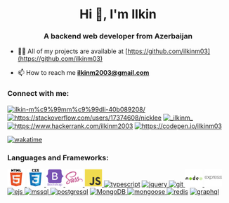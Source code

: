<h1 align="center">Hi 👋, I'm Ilkin</h1>
<h3 align="center">A backend web developer from Azerbaijan</h3>

- 👨‍💻 All of my projects are available at [https://github.com/ilkinm03](https://github.com/ilkinm03)

- 📫 How to reach me **ilkinm2003@gmail.com**

<h3 align="left">Connect with me:</h3>
<p align="left">
<a href="https://linkedin.com/in/ilkin-m%c9%99mm%c9%99dli-40b089208/" target="_blank"><img align="center" src="https://raw.githubusercontent.com/rahuldkjain/github-profile-readme-generator/master/src/images/icons/Social/linked-in-alt.svg" alt="ilkin-m%c9%99mm%c9%99dli-40b089208/" height="30" width="40" /></a>
<a href="https://stackoverflow.com/users/https://stackoverflow.com/users/17374608/nicklee" target="_blank"><img align="center" src="https://raw.githubusercontent.com/rahuldkjain/github-profile-readme-generator/master/src/images/icons/Social/stack-overflow.svg" alt="https://stackoverflow.com/users/17374608/nicklee" height="30" width="40" /></a>
<a href="https://instagram.com/_ilkinm_" target="_blank"><img align="center" src="https://raw.githubusercontent.com/rahuldkjain/github-profile-readme-generator/master/src/images/icons/Social/instagram.svg" alt="_ilkinm_" height="30" width="40" /></a>
<a href="https://www.hackerrank.com/ilkinm2003" target="_blank"><img align="center" src="https://raw.githubusercontent.com/rahuldkjain/github-profile-readme-generator/master/src/images/icons/Social/hackerearth.svg" alt="https://www.hackerrank.com/ilkinm2003" height="30" width="40" /></a> <a href="https://codepen.io/ilkinm03" target="_blank"><img align="center" src="https://cdn2.iconfinder.com/data/icons/social-icons-33/128/Codepen-512.png" alt="https://codepen.io/ilkinm03" height="30" width="40" /></a>
</p>

[![wakatime](https://wakatime.com/badge/user/8349059c-0643-409b-a75d-8346318003c1.svg)](https://wakatime.com/@8349059c-0643-409b-a75d-8346318003c1)

<h3 align="left">Languages and Frameworks:</h3>
<p align="left"> <a href="https://www.w3.org/html/" target="_blank" rel="noreferrer"> <img src="https://raw.githubusercontent.com/devicons/devicon/master/icons/html5/html5-original-wordmark.svg" alt="html5" width="40" height="40"/> </a> <a href="https://www.w3schools.com/css/" target="_blank" rel="noreferrer"> <img src="https://raw.githubusercontent.com/devicons/devicon/master/icons/css3/css3-original-wordmark.svg" alt="css3" width="40" height="40"/> </a> <a href="https://getbootstrap.com" target="_blank" rel="noreferrer"> <img src="https://raw.githubusercontent.com/devicons/devicon/master/icons/bootstrap/bootstrap-plain-wordmark.svg" alt="bootstrap" width="40" height="40"/> </a> <a href="https://sass-lang.com" target="_blank" rel="noreferrer"> <img src="https://raw.githubusercontent.com/devicons/devicon/master/icons/sass/sass-original.svg" alt="sass" width="40" height="40"/> </a> <a href="https://developer.mozilla.org/en-US/docs/Web/JavaScript" target="_blank" rel="noreferrer"> <img src="https://raw.githubusercontent.com/devicons/devicon/master/icons/javascript/javascript-original.svg" alt="javascript" width="40" height="40"/> </a> <a href="https://www.typescriptlang.org/" target="_blank" rel="noreferrer"><img src="https://imgs.search.brave.com/fUka3B65wi3qR6ijrFMZHRBBidoHjRl5MjpWPTGMhjc/rs:fit:816:816:1/g:ce/aHR0cHM6Ly9jZG4t/aW1hZ2VzLTEubWVk/aXVtLmNvbS9tYXgv/MTIwMC8xKm1uNmJP/czdzNlFiYW8xNVBN/TlJ5T0EucG5n" alt="typescript" width="40" height="40" /></a> <a href="https://jquery.com/" target="_blank" rel="noreferrer"> <img src="https://openjsf.org/wp-content/uploads/sites/84/2019/10/jquery-logo-vertical_large_square.png" alt="jquery" width="40" height="40"/> </a> <a href="https://git-scm.com/" target="_blank" rel="noreferrer"> <img src="https://www.vectorlogo.zone/logos/git-scm/git-scm-icon.svg" alt="git" width="40" height="40"/> </a> <a href="https://nodejs.org" target="_blank" rel="noreferrer"> <img src="https://raw.githubusercontent.com/devicons/devicon/master/icons/nodejs/nodejs-original-wordmark.svg" alt="NodeJS" width="40" height="40"/> </a> <a href="https://expressjs.com" target="_blank" rel="noreferrer"> <img src="https://raw.githubusercontent.com/devicons/devicon/master/icons/express/express-original-wordmark.svg" alt="express" width="40" height="40"/> </a> <a href="https://ejs.co" targer="_blank" rel="noreferrer"> <img src="https://cdn.icon-icons.com/icons2/2107/PNG/512/file_type_ejs_icon_130626.png" alt="ejs" width="40" height="40"/> </a> <a href="https://www.microsoft.com/en-us/sql-server" target="_blank" rel="noreferrer"> <img src="https://www.svgrepo.com/show/303229/microsoft-sql-server-logo.svg" alt="mssql" width="40" height="40"/> </a> <a href="https://www.postgresql.org/" rel="noreferrer"><img src="https://imgs.search.brave.com/MQcUs7mlFgsDH4RwlzsQw7dKtUfTZSmu49AvVkRtxIg/rs:fit:509:509:1/g:ce/aHR0cHM6Ly9uZW1j/ZC5jb20vd3AtY29u/dGVudC91cGxvYWRz/LzIwMTQvMTAvUG9z/dGdyZVNRTC1sb2dv/LnBuZw" alt="postgresql" width="40" height="40" /></a> <a href="https://www.mongodb.com/" target="_blank" rel="noreferrer"> <img src="https://cdn.icon-icons.com/icons2/2415/PNG/512/mongodb_plain_wordmark_logo_icon_146423.png" alt="MongoDB" width="40" height="40"/> </a> <a href="https://mongoosejs.com/" target="_blank" rel="noreferrer"> <img src="https://camo.githubusercontent.com/0544e979c650bd85cf41a2a418f71a417f286755d1c27b2b2b5b7fc65bff809a/68747470733a2f2f63646e2e66696c65737461636b636f6e74656e742e636f6d2f746e735243355453304f4d496c79666a44614e4e" alt="mongoose" width="40" height="40"/> </a> <a href="https://redis.com/" targer="_blank" rel="noreferrer"><img src="https://imgs.search.brave.com/z1BgjIRkG4MG9vzhkOb8SJbW3rcsLEbxwxq9NthbAFk/rs:fit:365:365:1/g:ce/aHR0cHM6Ly9hdmF0/YXJzMS5naXRodWJ1/c2VyY29udGVudC5j/b20vdS8xNTI5OTI2/P3M9NDAwJnY9NA" alt="redis" width="40" height="40" /></a> <a href="https://graphql.org/" target="_blank" rel="noreferrer" ><img src="https://imgs.search.brave.com/YoD4_YBOkjqDd-XNrkHuLIy7SVuqKmPw1vCOp_AqtuE/rs:fit:1200:1200:1/g:ce/aHR0cHM6Ly93d3cu/YWJoYXliaGFyZ2F2/LmNvbS9jb250ZW50/L2ltYWdlcy8yMDE5/LzAyL0dyYXBoUUxf/TG9nby5zdmcucG5n" alt="graphql" widht="40" height="40" /></a> </p>
